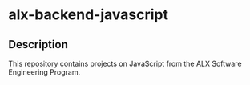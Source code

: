 # alx-backend-javascript

## Description

This repository contains projects on JavaScript
from the ALX Software Engineering Program.
